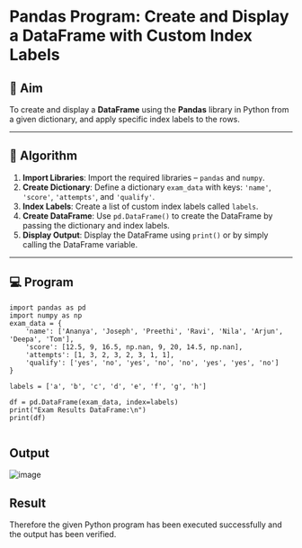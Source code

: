 # Pandas Program: Create and Display a DataFrame with Custom Index Labels

## 🎯 Aim

To create and display a **DataFrame** using the **Pandas** library in Python from a given dictionary, and apply specific index labels to the rows.

---

## 🧠 Algorithm

1. **Import Libraries**: Import the required libraries – `pandas` and `numpy`.
2. **Create Dictionary**: Define a dictionary `exam_data` with keys: `'name'`, `'score'`, `'attempts'`, and `'qualify'`.
3. **Index Labels**: Create a list of custom index labels called `labels`.
4. **Create DataFrame**: Use `pd.DataFrame()` to create the DataFrame by passing the dictionary and index labels.
5. **Display Output**: Display the DataFrame using `print()` or by simply calling the DataFrame variable.

---

## 💻 Program
```
import pandas as pd
import numpy as np
exam_data = {
    'name': ['Ananya', 'Joseph', 'Preethi', 'Ravi', 'Nila', 'Arjun', 'Deepa', 'Tom'],
    'score': [12.5, 9, 16.5, np.nan, 9, 20, 14.5, np.nan],
    'attempts': [1, 3, 2, 3, 2, 3, 1, 1],
    'qualify': ['yes', 'no', 'yes', 'no', 'no', 'yes', 'yes', 'no']
}

labels = ['a', 'b', 'c', 'd', 'e', 'f', 'g', 'h']

df = pd.DataFrame(exam_data, index=labels)
print("Exam Results DataFrame:\n")
print(df)


```

## Output
![image](https://github.com/user-attachments/assets/e3590e12-afdd-47b8-b3c8-ddd7e45b0502)

## Result
Therefore the given Python program has been executed successfully and the output has been verified.
